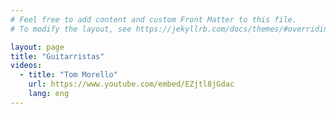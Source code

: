 ```yaml
---
# Feel free to add content and custom Front Matter to this file.
# To modify the layout, see https://jekyllrb.com/docs/themes/#overriding-theme-defaults

layout: page
title: "Guitarristas"
videos:
  - title: "Tom Morello"
    url: https://www.youtube.com/embed/EZjtl8jGdac
    lang: eng
---
```

